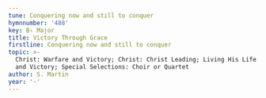 ```yaml
---
tune: Conquering now and still to conquer
hymnnumber: '488'
key: B♭ Major
title: Victory Through Grace
firstline: Conquering now and still to conquer
topic: >-
  Christ: Warfare and Victory; Christ: Christ Leading; Living His Life: Warfare
  and Victory; Special Selections: Choir or Quartet
author: S. Martin
year: '-'
---
```

